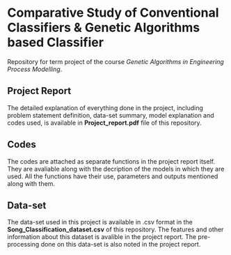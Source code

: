 # Comparative Study of Conventional Classifiers & Genetic Algorithms based Classifier

Repository for term project of the course *Genetic Algorithms in Engineering Process Modelling*.

## Project Report

The detailed explanation of everything done in the project, including problem statement definition, data-set summary, model explanation and codes used, is available in **Project_report.pdf** file of this repository.

## Codes

The codes are attached as separate functions in the project report itself. They are avaliable along with the decription of the models in which they are used. All the functions have their use, parameters and outputs mentioned along with them.

## Data-set
The data-set used in this project is available in .csv format in the **Song_Classification_dataset.csv** of this repository. The features and other information about this dataset is avalible in the project report. The pre-processing done on this data-set is also noted in the project report.

